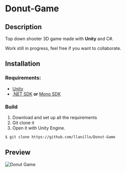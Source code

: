 # Donut-Game

## Description

Top down shooter 3D game made with **Unity** and C#.

Work still in progress, feel free if you want to collaborate.

## Installation

### Requirements:
- [Unity](https://unity.com/download)
- [.NET SDK](https://dotnet.microsoft.com/en-us/download) **or** [Mono SDK](https://www.mono-project.com/download/stable/)

### Build

1. Download and set up all the requirements
2. Git clone it
3. Open it with Unity Engine.

```bash
$ git clone https://github.com/llanillo/Donut-Game
```

## Preview
![Donut Game](Media/Gameplay.gif)
